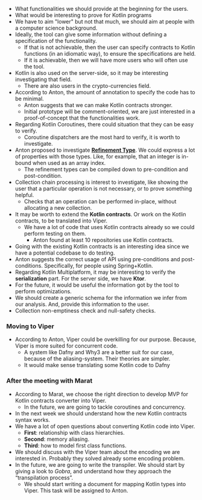 - What functionalities we should provide at the beginning for the users.
- What would be interesting to prove for Kotlin programs
- We have to aim "lower" but not that much, we should aim at people with a computer science background.
- Ideally, the tool can give some information without defining a specification of the functionality.
  - If that is not achievable, then the user can specify contracts to Kotlin functions (in an idiomatic way), to ensure the specifications are held.
  - If it is achievable, then we will have more users who will often use the tool.
- Kotlin is also used on the server\-side, so it may be interesting investigating that field.
  - There are also users in the crypto\-currencies field.
- According to Anton, the amount of annotation to specify the code has to be minimal.
  - Anton suggests that we can make Kotlin contracts stronger.
  - Initial prototype will be comment\-oriented, we are just interested in a proof\-of\-concept that the functionalities work.
- Regarding Kotlin Coroutines, there could situation that they can be easy to verify.
  - Coroutine dispatchers are the most hard to verify, it is worth to investigate.
- Anton proposed to investigate **[Refinement Type](<https://en.wikipedia.org/wiki/Refinement_type>)**. We could express a lot of properties with those types. Like, for example, that an integer is in\-bound when used as an array index.
  - The refinement types can be compiled down to pre\-condition and post\-condition.
- Collection chain processing is interest to investigate, like showing the user that a particular operation is not necessary, or to prove something helpful.
  - Checks that an operation can be performed in\-place, without allocating a new collection.
- It may be worth to extend the **Kotlin contracts**. Or work on the Kotlin contracts, to be translated into Viper.
  - We have a lot of code that uses Kotlin contracts already so we could perform testing on them.
    - Anton found at least 10 repositories use Kotlin contracts.
- Going with the existing Kotlin contracts is an interesting idea since we have a potential codebase to do testing.
- Anton suggests the correct usage of API using pre\-conditions and post\-conditions. Specifically, for people using Spring\+Kotlin.
- Regarding Kotlin Multiplatform, it may be interesting to verify the **serialization** part. For the server side, we have **Ktor**.
- For the future, it would be useful the information got by the tool to perform optimizations. 
- We should create a generic schema for the information we infer from our analysis. And, provide this information to the user.
- Collection non\-emptiness check and null\-safety checks.

### **Moving to Viper**
- According to Anton, Viper could be overkilling for our purpose. Because, Viper is more suited for concurrent code.
  - A system like Dafny and Why3 are a better suit for our case, because of the aliasing\-system.  Their theories are simpler.
  - It would make sense translating some Kotlin code to Dafny

### **After the meeting with Marat**
- According to Marat, we choose the right direction to develop MVP for Kotlin contracts converter into Viper.
  - In the future, we are going to tackle coroutines and concurrency.
- In the next week we should understand how the new Kotlin contracts syntax works.
- We have a lot of open questions about converting Kotlin code into Viper.
  - **First**: relationship with class hierarchies.
  - **Second**: memory aliasing.
  - **Third**: how to model first class functions.
- We should discuss with the Viper team about the encoding we are interested in. Probably they solved already some encoding problem.
- In the future, we are going to write the transpiler. We should start by giving a look to *Gobra*, and understand how they approach the “transpilation process”.
  - We should start writing a document for mapping Kotlin types into Viper. This task will be assigned to Anton.















